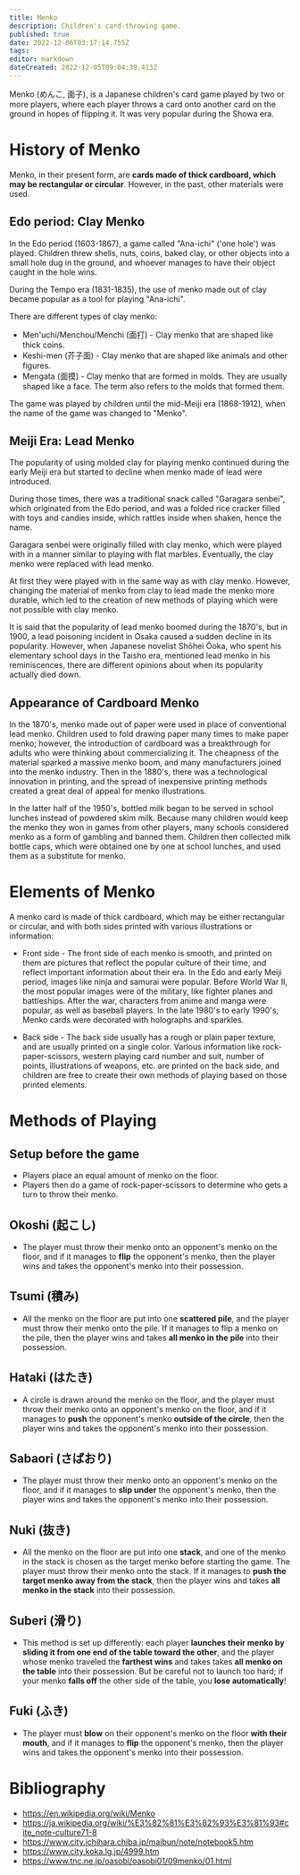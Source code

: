 ```yaml
---
title: Menko
description: Children's card-throwing game.
published: true
date: 2022-12-06T03:17:14.755Z
tags: 
editor: markdown
dateCreated: 2022-12-05T09:04:39.413Z
---
```


Menko (めんこ, 面子), is a Japanese children's card game played by two or more players, where each player throws a card onto another card on the ground in hopes of flipping it. It was very popular during the Showa era.

# History of Menko
Menko, in their present form, are **cards made of thick cardboard, which may be rectangular or circular**. However, in the past, other materials were used.
## Edo period: Clay Menko
In the Edo period (1603-1867), a game called "Ana-ichi" ('one hole') was played. Children threw shells, nuts, coins, baked clay, or other objects into a small hole dug in the ground, and whoever manages to have their object caught in the hole wins.

During the Tempo era (1831-1835), the use of menko made out of clay became popular as a tool for playing "Ana-ichi". 

There are different types of clay menko:
- Men'uchi/Menchou/Menchi (面打) - Clay menko that are shaped like thick coins.
- Keshi-men (芥子面) - Clay menko that are shaped like animals and other figures.
- Mengata (面摸) - Clay menko that are formed in molds. They are usually shaped like a face. The term also refers to the molds that formed them.

The game was played by children until the mid-Meiji era (1868-1912), when the name of the game was changed to "Menko".

## Meiji Era: Lead Menko
The popularity of using molded clay for playing menko continued during the early Meiji era but started to decline when menko made of lead were introduced.

During those times, there was a traditional snack called "Garagara senbei", which originated from the Edo period, and was a folded rice cracker filled with toys and candies inside, which rattles inside when shaken, hence the name.

Garagara senbei were originally filled with clay menko, which were played with in a manner similar to playing with flat marbles. Eventually, the clay menko were replaced with lead menko.

At first they were played with in the same way as with clay menko. However, changing the material of menko from clay to lead made the menko more durable, which led to the creation of new methods of playing which were not possible with clay menko.

It is said that the popularity of lead menko boomed during the 1870's, but in 1900, a lead poisoning incident in Osaka caused a sudden decline in its popularity. However, when Japanese novelist Shōhei Ōoka, who spent his elementary school days in the Taisho era, mentioned lead menko in his reminiscences, there are different opinions about when its popularity actually died down.

## Appearance of Cardboard Menko
In the 1870's, menko made out of paper were used in place of conventional lead menko. Children used to fold drawing paper many times to make paper menko; however, the introduction of cardboard was a breakthrough for adults who were thinking about commercializing it. The cheapness of the material sparked a massive menko boom, and many manufacturers joined into the menko industry. Then in the 1880's, there was a technological innovation in printing, and the spread of inexpensive printing methods created a great deal of appeal for menko illustrations. 

In the latter half of the 1950's, bottled milk began to be served in school lunches instead of powdered skim milk. Because many children would keep the menko they won in games from other players, many schools considered menko as a form of gambling and banned them. Children then collected milk bottle caps, which were obtained one by one at school lunches, and used them as a substitute for menko.

# Elements of Menko
A menko card is made of thick cardboard, which may be either rectangular or circular, and with both sides printed with various illustrations or information:
- Front side - The front side of each menko is smooth, and printed on them are pictures that reflect the popular culture of their time, and reflect important information about their era. In the Edo and early Meiji period, images like ninja and samurai were popular. Before World War II, the most popular images were of the military, like fighter planes and battleships. After the war, characters from anime and manga were popular, as well as baseball players. In the late 1980's to early 1990's, Menko cards were decorated with holographs and sparkles.

- Back side - The back side usually has a rough or plain paper texture, and are usually printed on a single color. Various information like rock-paper-scissors, western playing card number and suit, number of points, illustrations of weapons, etc. are printed on the back side, and children are free to create their own methods of playing based on those printed elements.

# Methods of Playing
## Setup before the game
- Players place an equal amount of menko on the floor.
- Players then do a game of rock-paper-scissors to determine who gets a turn to throw their menko.

## Okoshi (起こし)
- The player must throw their menko onto an opponent's menko on the floor, and if it manages to **flip** the opponent's menko, then the player wins and takes the opponent's menko into their possession.

## Tsumi (積み)
- All the menko on the floor are put into one **scattered pile**, and the player must throw their menko onto the pile. If it manages to flip a menko on the pile, then the player wins and takes **all menko in the pile** into their possession.

## Hataki (はたき)
- A circle is drawn around the menko on the floor, and the player must throw their menko onto an opponent's menko on the floor, and if it manages to **push** the opponent's menko **outside of the circle**, then the player wins and takes the opponent's menko into their possession.

## Sabaori (さばおり)
- The player must throw their menko onto an opponent's menko on the floor, and if it manages to **slip under** the opponent's menko, then the player wins and takes the opponent's menko into their possession.

## Nuki (抜き)
- All the menko on the floor are put into one **stack**, and one of the menko in the stack is chosen as the target menko before starting the game. The player must throw their menko onto the stack. If it manages to **push the target menko away from the stack**, then the player wins and takes **all menko in the stack** into their possession.

## Suberi (滑り)
- This method is set up differently: each player **launches their menko by sliding it from one end of the table toward the other**, and the player whose menko traveled the **farthest wins** and takes takes **all menko on the table** into their possession. But be careful not to launch too hard; if your menko **falls off** the other side of the table, you **lose automatically**!

## Fuki (ふき)
- The player must **blow** on their opponent's menko on the floor **with their mouth**, and if it manages to **flip** the opponent's menko, then the player wins and takes the opponent's menko into their possession.


# Bibliography
- https://en.wikipedia.org/wiki/Menko
- https://ja.wikipedia.org/wiki/%E3%82%81%E3%82%93%E3%81%93#cite_note-culture71-8
- https://www.city.ichihara.chiba.jp/maibun/note/notebook5.htm
- https://www.city.koka.lg.jp/4999.htm
- https://www.tnc.ne.jp/oasobi/oasobi01/09menko/01.html